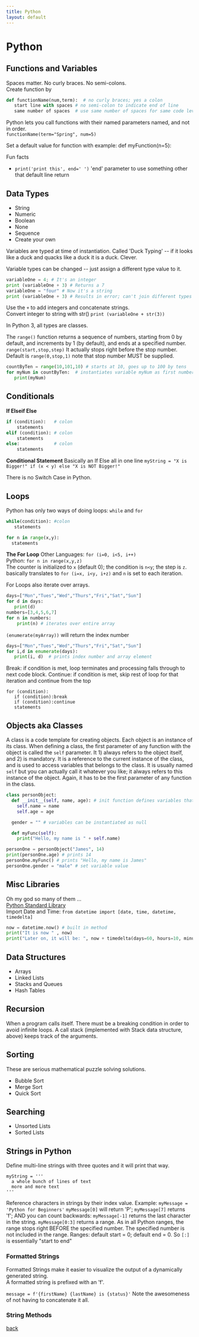 ```yaml
---
title: Python
layout: default
---
```


# Python

## Functions and Variables

Spaces matter. No curly braces. No semi-colons. <br />
Create function by
```python
def functionName(num,term):  # no curly braces; yes a colon
   start line with spaces # no semi-colon to indicate end of line
   same number of spaces  # use same number of spaces for same code level
```

Python lets you call functions with their named parameters named, and not in order. <br />
`functionName(term="Spring", num=5)`

 Set a default value for function with example: def myFunction(n=5):

Fun facts <br />
 - `print('print this', end=' ')` 'end' parameter to use something other that default line return

## Data Types
 - String
 - Numeric
 - Boolean
 - None
 - Sequence
 - Create your own

Variables are typed at time of instantiation. Called 'Duck Typing' -- if it looks like a duck and quacks like a duck it is a duck. Clever.

Variable types can be changed -- just assign a different type value to it.<br />
```python
variableOne = 4; # It's an integer
print (variableOne + 3) # Returns a 7
variableOne = "four" # Now it's a string
print (variableOne + 3) # Results in error; can't join different types
```
Use the `+` to add integers and concatenate strings. <br />
Convert integer to string with str()
`print (variableOne + str(3))`

In Python 3, all types are classes.

The `range()` function returns a sequence of numbers, starting from 0 by default, and increments by 1 (by default), and ends at a specified number. `range(start,stop,step)` It actually stops right before the stop number. Default is `range(0,stop,1)` note that stop number MUST be supplied. <br />
```python
countByTen = range(10,101,10) # starts at 10, goes up to 100 by tens
for myNum in countByTen:  # instantiates variable myNum as first number in the range
   print(myNum)
```
## Conditionals
**If Elseif Else**
```python
if (condition):   # colon
    statements
elif (condition): # colon
    statements
else:             # colon
    statements
```
**Conditional Statement**
Basically an If Else all in one line
`myString = "X is Bigger!" if (x < y) else "X is NOT Bigger!"`

There is no Switch Case in Python.

## Loops
Python has only two ways of doing loops: `while` and `for`
```python
while(condition): #colon
   statements

for n in range(x,y):
  statements
```

**The For Loop**
Other Languages: `for (i=0, i<5, i++)` <br />
Python: `for n in range(x,y,z)` <br />
The counter is initialized to `x` (default 0); the condition is `n<y`; the step is `z`.  <br />
basically translates to `for (i=x, i<y, i+z)` and `n` is set to each iteration.

For Loops also iterate over arrays.
```python
days=["Mon","Tues","Wed","Thurs","Fri","Sat","Sun"]
for d in days:
   print(d)
numbers=[3,4,5,6,7]
for n in numbers:
    print(n) # iterates over entire array
```
`(enumerate(myArray))` will return the index number

```python
days=["Mon","Tues","Wed","Thurs","Fri","Sat","Sun"]
for i,d in enumerate(days):
   print(i, d)  # prints index number and array element
```

Break: if condition is met, loop terminates and processing falls through to next code block.
Continue: if condition is met, skip rest of loop for that iteration and continue from the top
```
for (condition):
   if (condition):break
   if (condition):continue
   statements
```

## Objects aka Classes
A class is a code template for creating objects. Each object is an instance of its class. When defining a class, the first parameter of any function with the object is called the `self` parameter. It 1) always refers to the object itself, and 2) is mandatory. It is a reference to the current instance of the class, and is used to access variables that belongs to the class. It is usually named `self` but you can actually call it whatever you like; it always refers to this instance of the object. Again, it has to be the first parameter of any function in the class.

```python
class personObject:
  def __init__(self, name, age): # init function defines variables that MUST be set at runtime
    self.name = name
    self.age = age

  gender = "" # variables can be instantiated as null

  def myFunc(self):
    print("Hello, my name is " + self.name)

personOne = personObject("James", 14)
print(personOne.age) # prints 14
personOne.myFunc() # prints "Hello, my name is James"
personOne.gender = "male" # set variable value

```

## Misc Libraries
Oh my god so many of them ... <br />
[Python Standard Library](https://docs.python.org/3/library/) <br />
Import Date and Time: `from datetime import [date, time, datetime, timedelta]`
```python
now = datetime.now() # built in method
print("It is now " , now)
print("Later on, it will be: ", now + timedelta(days=60, hours=10, minutes=7)) # built in method
```

## Data Structures
 - Arrays
 - Linked Lists
 - Stacks and Queues
 - Hash Tables

## Recursion
When a program calls itself. There must be a breaking condition in order to avoid infinite loops. A call stack (implemented with Stack data structure, above) keeps track of the arguments.

## Sorting
These are serious mathematical puzzle solving solutions.
 - Bubble Sort
 - Merge Sort
 - Quick Sort

## Searching
 - Unsorted Lists
 - Sorted Lists

## Strings in Python
 Define multi-line strings with three quotes and it will print that way.
 ```
 myString = '''
   a whole bunch of lines of text
   more and more text
 '''
 ```
 Reference characters in strings by their index value. Example:
 `myMessage = 'Python for Beginners'`
 `myMessage[0]` will return 'P'; `myMessage[7]` returns 'f'; AND you can count backwards:  `myMessage[-1]` returns the last character in the string. `myMessage[0:3]` returns a range. As in all Python ranges, the range stops right BEFORE the specified number. The specified number is not included in the range. Ranges: default start = 0; default end = 0. So `[:]` is essentially "start to end"

### Formatted Strings
Formatted Strings make it easier to visualize the output of a dynamically generated string. <br />
A formatted string is prefixed with an 'f'. <br />

`message = f'{firstName} {lastName} is {status}'` Note the awesomeness of not having to concatenate it all.  <br />

### String Methods




[back](./)
